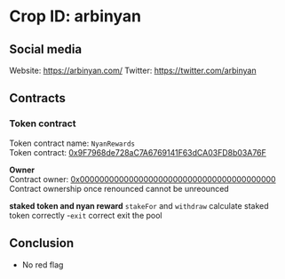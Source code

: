 # Crop ID: arbinyan 

## Social media
Website: https://arbinyan.com/ 
Twitter: https://twitter.com/arbinyan

## Contracts

### Token contract
Token contract name: `NyanRewards`  
Token contract: [0x9F7968de728aC7A6769141F63dCA03FD8b03A76F ](https://arbiscan.io/address/0x9F7968de728aC7A6769141F63dCA03FD8b03A76F#code) 

__Owner__  
Contract owner: [0x0000000000000000000000000000000000000000](https://etherscan.io/address/0x1daed74ed1dd7c9dabbe51361ac90a69d851234d#code)  
Contract ownership once renounced cannot be unreounced


__staked token and nyan reward__
`stakeFor` and `withdraw` calculate staked token correctly
-`exit` correct exit the pool 

## Conclusion
- No red flag